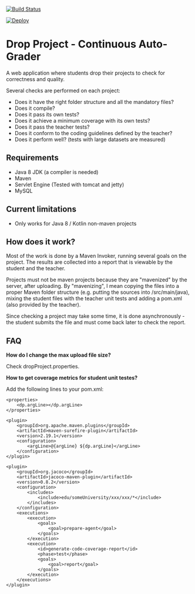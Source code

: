 [![Build Status](https://travis-ci.org/drop-project-edu/drop-project.svg?branch=master)](https://travis-ci.org/drop-project-edu/drop-project)

[![Deploy](https://www.herokucdn.com/deploy/button.svg)](https://heroku.com/deploy?template=https://github.com/drop-project-edu/drop-project)

# Drop Project - Continuous Auto-Grader

A web application where students drop their projects to check for correctness and quality.

Several checks are performed on each project:
* Does it have the right folder structure and all the mandatory files?
* Does it compile?
* Does it pass its own tests?
* Does it achieve a minimum coverage with its own tests?
* Does it pass the teacher tests?
* Does it conform to the coding guidelines defined by the teacher?
* Does it perform well? (tests with large datasets are measured)

## Requirements

* Java 8 JDK (a compiler is needed)
* Maven
* Servlet Engine (Tested with tomcat and jetty)
* MySQL

## Current limitations

* Only works for Java 8 / Kotlin non-maven projects

## How does it work?

Most of the work is done by a Maven Invoker, running several goals on the project. 
The results are collected into a report that is viewable by the student and the teacher.

Projects must not be maven projects because they are "mavenized" by the server, after uploading. 
By "mavenizing", I mean copying the files into a proper Maven folder structure (e.g. putting the sources 
into /src/main/java), mixing the student files with the teacher unit tests and adding a pom.xml 
(also provided by the teacher). 

Since checking a project may take some time, it is done asynchronously - the student submits the file and must come 
back later to check the report.

## FAQ

**How do I change the max upload file size?**

Check dropProject.properties.

**How to get coverage metrics for student unit testes?**

Add the following lines to your pom.xml:
```
<properties>
    <dp.argLine></dp.argLine>
</properties>

<plugin>
    <groupId>org.apache.maven.plugins</groupId>
    <artifactId>maven-surefire-plugin</artifactId>
    <version>2.19.1</version>
    <configuration>
        <argLine>@{argLine} ${dp.argLine}</argLine>
    </configuration>
</plugin>

<plugin>
    <groupId>org.jacoco</groupId>
    <artifactId>jacoco-maven-plugin</artifactId>
    <version>0.8.2</version>
    <configuration>
        <includes>
            <include>edu/someUniversity/xxx/xxx/*</include>
        </includes>
    </configuration>
    <executions>
        <execution>
            <goals>
                <goal>prepare-agent</goal>
            </goals>
        </execution>
        <execution>
            <id>generate-code-coverage-report</id>
            <phase>test</phase>
            <goals>
                <goal>report</goal>
            </goals>
        </execution>
    </executions>
</plugin>
```